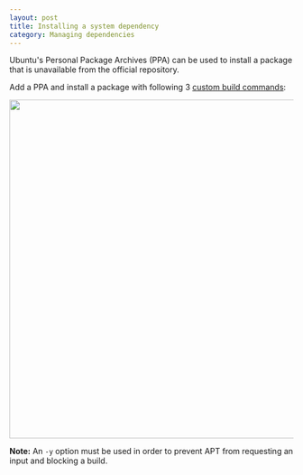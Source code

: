 ```yaml
---
layout: post
title: Installing a system dependency
category: Managing dependencies
---
```


Ubuntu's Personal Package Archives (PPA) can be used to install a package
that is unavailable from the official repository.

Add a PPA and install a package with following 3 [custom build
commands](/docs/custom-build-commands.html):

<img src="/docs/assets/img/how-to-install-dependency-from-ppa/ppa.png" width="600">

__Note:__ An `-y` option must be used in order to prevent APT from
requesting an input and blocking a build.
